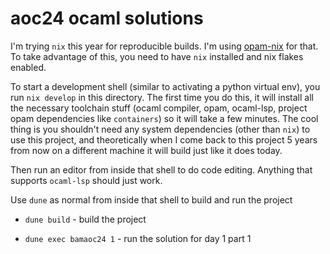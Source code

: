 # aoc24 ocaml solutions

I'm trying `nix` this year for reproducible builds. I'm using
[opam-nix](https://github.com/tweag/opam-nix) for that. To take advantage of
this, you need to have `nix` installed and nix flakes enabled.

To start a development shell (similar to activating a python virtual env), you
run `nix develop` in this directory. The first time you do this, it will install
all the necessary toolchain stuff (ocaml compiler, opam, ocaml-lsp, project opam
dependencies like `containers`) so it will take a few minutes. The cool thing
is you shouldn't need any system dependencies (other than `nix`) to use this
project, and theoretically when I come back to this project 5 years from now
on a different machine it will build just like it does today.

Then run an editor from inside that shell to do code editing. Anything that supports
`ocaml-lsp` should just work.

Use `dune` as normal from inside that shell to build and run the project

- `dune build` - build the project

- `dune exec bamaoc24 1` - run the solution for day 1 part 1
